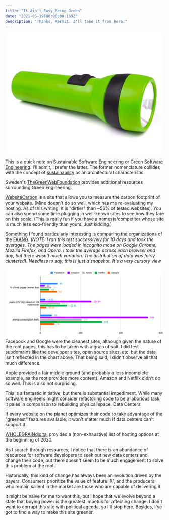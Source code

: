 ```yaml
---
title: "It Ain't Easy Being Green"
date: "2021-05-19T00:00:00.169Z"
description: "Thanks, Kermit. I'll take it from here."
---
```

![Cover](./img.png)

This is a quick note on Sustainable Software Engineering or [Green Software Engineering](https://principles.green/). I'll admit, I prefer the 
latter. The former nomenclature collides with the concept of [sustainability](https://www.amazon.com/Sustainable-Software-Development-Agile-Perspective/dp/0321286081) as an architectural characteristic.

Sweden's [TheGreenWebFoundation](https://www.thegreenwebfoundation.org/) provides additional resources surrounding Green Engineering.

[WebsiteCarbon](https://www.websitecarbon.com/) is a site that allows you to measure the carbon footprint of your website. (Mine doesn't do so well, 
which has me re-evaluating my hosting. As of this writing, it is "dirtier" than ~56% of tested websites). You can also spend some time plugging in well-known sites to see how they fare on this scale. (This is really fun if you have a 
nemesis/competitor whose site is much less eco-friendly than yours. Just kidding.)

Something I found particularly interesting is comparing the organizations of the [FAANG](https://www.investopedia.com/terms/f/faang-stocks.asp). _(NOTE: I ran this test 
successively for 10 days and took the averages. The pages were loaded in incognito mode on Google Chrome, Mozilla Firefox, and Opera. I took the average across each browser and day, but there wasn't much variation. The distribution of  data was fairly clustered). Needless to say, this is just a snapshot. It's a very cursory view._

![FAANG](./faang.png)
Facebook and Google were the cleanest sites, although given the nature of the root pages, this has to be taken with a grain of salt. I did test subdomains like the developer sites, open source sites, etc. but the data isn't reflected in the chart above. That being said, I didn't observe all that much difference.

Apple provided a fair middle ground (and probably a less incomplete example, as the root provides more content). Amazon and Netflix didn't do so well. This is also not surprising.

This is a fantastic initiative, but there is substantial impediment. While many software engineers might consider refactoring code to be a laborious task, it pales in comparison to rebuilding physical space. Data Centers.

If every website on the planet optimizes their code to take advantage of the "greenest" features available, it won't matter much if data centers can't support it.

[WHOLEGRAINdigital](https://www.wholegraindigital.com/blog/choose-a-green-web-host/) provided a (non-exhaustive) list of hosting options at the beginning of 2020.

As I search through resources, I notice that there is an abundance of resources for software developers to seek out new data centers and change their code, but there doesn't seem to be much engagement to solve this problem at the root.

Historically, this kind of change has always been an evolution driven by the payers. Consumers prioritize the value of feature 'X', and the producers who remain salient in the market are those who are capable of delivering it.

It might be naive for me to want this, but I hope that we evolve beyond a state that buying power is the greatest impetus for affecting change. I don't want to corrupt this site with political agenda, so I'll stop here. Besides, I've got to find a way to make this site greener. 